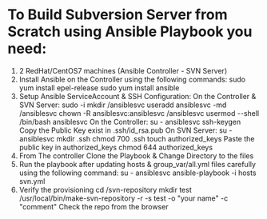 # To Build Subversion Server from Scratch using Ansible Playbook you need:

1) 2 RedHat/CentOS7 machines (Ansible Controller - SVN Server)
2) Install Ansible on the Controller using the following commands:
    sudo yum install epel-release
    sudo yum install ansible
3) Setup Ansible ServiceAccount & SSH Configuration:
  On the Controller & SVN Server:
    sudo -i
    mkdir /ansiblesvc
    useradd ansiblesvc -md /ansiblesvc
    chown -R ansiblesvc:ansiblesvc /ansiblesvc
    usermod --shell /bin/bash ansiblesvc
  On the Controller:
    su - ansiblesvc
    ssh-keygen
    Copy the Public Key exist in .ssh/id_rsa.pub
  On SVN Server:
    su - ansiblesvc
    mkdir .ssh
    chmod 700 .ssh
    touch authorized_keys
    Paste the public key in authorized_keys
    chmod 644 authorized_keys
4) From The controller Clone the Playbook & Change Directory to the files
5) Run the playbook after updating hosts & group_var/all.yml files carefully using the following command:
    su - ansiblesvc 
    ansible-playbook -i hosts svn.yml
6) Verify the provisioning
    cd  /svn-repository
    mkdir test
    /usr/local/bin/make-svn-repository -r <testrepo> -s test -o "your name" -c "comment"
    Check the repo from the browser
